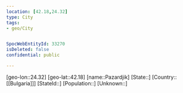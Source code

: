 ```yaml
---
location: [42.18,24.32]
type: City
tags:
- geo/City


SpocWebEntityId: 33270
isDeleted: false
confidential: public

---
```

[geo-lon::24.32]
[geo-lat::42.18]
[name::Pazardjik]
[State::]
[Country::[[Bulgaria]]]
[StateId::]
[Population::]
[Unknown::]

